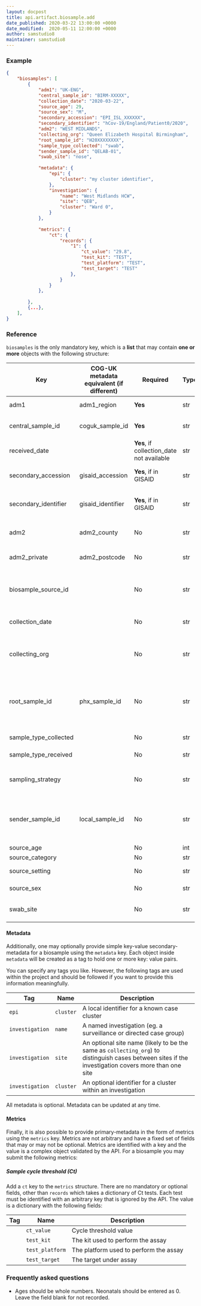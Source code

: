 ```yaml
---
layout: docpost
title: api.artifact.biosample.add
date_published: 2020-03-22 13:00:00 +0000
date_modified:  2020-05-11 12:00:00 +0000
author: samstudio8
maintainer: samstudio8
---
```


### Example
```json
{
    "biosamples": [
        {
            "adm1": "UK-ENG",
            "central_sample_id": "BIRM-XXXXX",
            "collection_date": "2020-03-22",
            "source_age": 29,
            "source_sex": "M",
            "secondary_accession": "EPI_ISL_XXXXXX",
            "secondary_identifier": "hCov-19/England/Patient0/2020",
            "adm2": "WEST MIDLANDS",
            "collecting_org": "Queen Elizabeth Hospital Birmingham",
            "root_sample_id": "H20XXXXXXXX",
            "sample_type_collected": "swab",
            "sender_sample_id": "QELAB-01",
            "swab_site": "nose",
            
            "metadata": {
                "epi": {
                    "cluster": "my cluster identifier",
                },
                "investigation": {
                    "name": "West Midlands HCW",
                    "site": "QEB",
                    "cluster": "Ward 0",
                }
            },
            
            "metrics": {
                "ct": {
                    "records": {
                        "1": {
                            "ct_value": "29.8",
                            "test_kit": "TEST",
                            "test_platform": "TEST",
                            "test_target": "TEST"
                        },
                    }
                }
            },
            
        },
        {...},
    ],
}
```

### Reference

`biosamples` is the only mandatory key, which is a **list** that may contain **one or more** objects with the following structure:


| Key                  | COG-UK metadata equivalent (if different)   | Required | Type       | Description                           |
|----------------------|-------------------------------|----------|------------|---------------------------------------|
| adm1          | adm1_region                              | **Yes**      | str | **Options** `UK-ENG`,`UK-SCT`,`UK-WLS`,`UK-NIR`|
| central_sample_id    | coguk_sample_id               | **Yes**      | str        | The centrally shared ID that you will use to refer to this sample inside the consortium. |
| received_date      |                               | **Yes**, if collection_date not available      | str | The date the sample was received. **YYYY-MM-DD** only. |
| secondary_accession     | gisaid_accession              | **Yes**, if in GISAID | str | GISAID accession if the sample has already been uploaded to GISAID |
| secondary_identifier    | gisaid_identifier             | **Yes**, if in GISAID | str | GISAID identifier (eg. hCov-19/.../2020) if the sample has already been uploaded to GISAID
| adm2          | adm2_county                              | No       | str        | The county that the patient lives in (no abbreviations or short hand) |
| adm2_private          | adm2_postcode                              | No       | str        | The outer postcode for the patient's home address (**first half of the postcode only**) |
| biosample_source_id  |                               | No       | str        | Unique identifier of patient or environmental sample. **Do not use an NHS number here**. This field will be backfilled later by PHx and HDR-UK. |
| collection_date      |                               | No      | str | The date the sample was collected. **YYYY-MM-DD** only. |
| collecting_org       |                               | No       | str       | The site (eg. hospital or surgery) that this sample was originally collected by. Use the first line of the 'sender' from the E28 form.
| root_sample_id       | phx_sample_id                 | No       | str        | Identifier assigned to this sample from one of the health agencies (eg. PHE samples will be prefixed with `H20`). This is necessary for linking samples to private patient metadata later. |
| sample_type_collected          |                               | No       | str | Sample type. **Options** `dry swab`, `swab`,`sputum`,`BAL`,`aspirate`|
| sample_type_received         |                               | No       | str | Sample type. **Options** `primary`,`extract`,`culture`,`lysate`|
| sampling_strategy    |                               | No      | str        | Strategy this sample was collected under. **Options** `S` (SURVEILLANCE), `C` (CLUSTER) |
| sender_sample_id     | local_sample_id               | No      | str        | If this sample was renamed by a local organisation (eg. hospital virology lab, sequencing lab), provide this identifier here. Otherwise leave blank. |
| source_age           |                               | No      | int        | Age of the patient in years |
| source_category      |                               | No      | str        | Patient category. **Options** `HCW` |
| source_setting       |                               | No      | str        | Patient setting. **Options** `HOSPITAL`,`CAREHOME`,`COMMUNITY`|
| source_sex           |                               | No      | str | Sex of the patient. **Options** `F`,`M`,`Other` |
| swab_site            |                               | No       | str | Swab site. **Options** `nose`,`throat`,`nose-throat`,`endotracheal`,`rectal`|

#### Metadata

Additionally, one may optionally provide simple key-value secondary-metadata for a biosample using the `metadata` key.
Each object inside `metadata` will be created as a tag to hold one or more key: value pairs.

You can specify any tags you like. However, the following tags are used within the project and should be followed if you want to provide this information meaningfully.

| Tag         | Name      | Description                           |
|-------------|-----------|---------------------------------------|
| `epi`     | `cluster` | A local identifier for a known case cluster |
| `investigation` | `name` | A named investigation (eg. a surveillance or directed case group) |
| `investigation` | `site` | An optional site name (likely to be the same as `collecting_org`) to distinguish cases between sites if the investigation covers more than one site |
| `investigation` | `cluster` | An optional identifier for a cluster within an investigation |

All metadata is optional. Metadata can be updated at any time.

#### Metrics

Finally, it is also possible to provide primary-metadata in the form of metrics using the `metrics` key.
Metrics are not arbitrary and have a fixed set of fields that may or may not be optional.
Metrics are identified with a key and the value is a complex object validated by the API.
For a biosample you may submit the following metrics:

##### Sample cycle threshold (Ct)

Add a `ct` key to the `metrics` structure. 
There are no mandatory or optional fields, other than `records` which takes a dictionary of Ct tests. Each test must be identified with an arbitrary key that is ignored by the API. The value is a dictionary with the following fields:

| Tag         | Name      | Description                           |
|-------------|-----------|---------------------------------------|
|  | `ct_value` | Cycle threshold value |
|  | `test_kit` | The kit used to perform the assay |
|  | `test_platform` | The platform used to perform the assay |
|  | `test_target` | The target under assay |


### Frequently asked questions

* Ages should be whole numbers. Neonatals should be entered as 0. Leave the field blank for not recorded.
